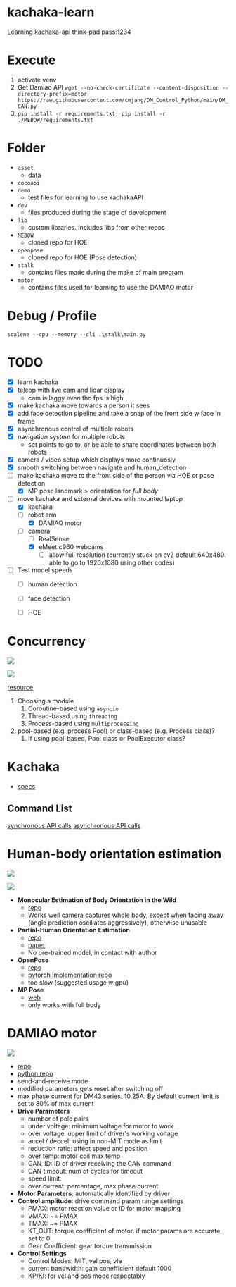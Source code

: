 # kachaka-learn

Learning kachaka-api
think-pad pass:1234

# Execute
1. activate venv
2. Get Damiao API `wget --no-check-certificate --content-disposition --directory-prefix=motor https://raw.githubusercontent.com/cmjang/DM_Control_Python/main/DM_CAN.py`
3. `pip install -r requirements.txt; pip install -r ./MEBOW/requirements.txt`

# Folder
- `asset`
  - data
- `cocoapi`
- `demo`
  - test files for learning to use kachakaAPI
- `dev`
  - files produced during the stage of development
- `lib`
  - custom libraries. Includes libs from other repos
- `MEBOW`
  - cloned repo for HOE
- `openpose`
  - cloned repo for HOE (Pose detection)
- `stalk`
  - contains files made during the make of main program
- `motor`
  - contains files used for learning to use the DAMIAO motor

# Debug / Profile
`scalene --cpu --memory --cli .\stalk\main.py`

# TODO
- [x] learn kachaka
- [x] teleop with live cam and lidar display
  - cam is laggy even tho fps is high
- [x] make kachaka move towards a person it sees
- [x] add face detection pipeline and take a snap of the front side w face in frame
- [x] asynchronous control of multiple robots
- [x] navigation system for multiple robots
  - set points to go to, or be able to share coordinates between both robots
- [x] camera / video setup which displays more continuosly
- [x] smooth switching between navigate and human_detection
- [ ] make kachaka move to the front side of the person via HOE or pose detection
  - [x] MP pose landmark > orientation for *full body*
- [ ] move kachaka and external devices with mounted laptop
  - [x] kachaka
  - [ ] robot arm
    - [x] DAMIAO motor
  - [ ] camera
    - [ ] RealSense
    - [x] eMeet c960 webcams
      - [ ] allow full resolution (currently stuck on cv2 default 640x480. able to go to 1920x1080 using other codes)
- [ ] Test model speeds
  - [ ] human detection
  - [ ] face detection
  - [ ] HOE


# Concurrency

![](asset/Python-Concurrency-API-Choice.png)

![](asset/Python-Concurrency-API-Decision-Tree.png)

[resource](https://superfastpython.com/python-concurrency-choose-api/#Problem_of_Pythons_Concurrency_APIs)

1. Choosing a module
   1. Coroutine-based using `asyncio`
   2. Thread-based using `threading`
   3. Process-based using `multiprocessing`
2. pool-based (e.g. process Pool) or class-based (e.g. Process class)?
   1. If using pool-based, Pool class or PoolExecutor class?

# Kachaka
- [specs](https://kachaka.life/technology/)

## Command List
[synchronous API calls](https://github.com/pf-robotics/kachaka-api/blob/main/docs/kachaka_api_client.ipynb)
[asynchronous API calls](https://github.com/pf-robotics/kachaka-api/blob/main/docs/kachaka_api_client_async.ipynb)


# Human-body orientation estimation

![](asset/demo.gif)

![](asset/demo1.JPG)

- **Monocular Estimation of Body Orientation in the Wild**
  - [repo](https://github.com/ChenyanWu/MEBOW)
  - Works well camera captures whole body, except when facing away (angle prediction oscillates aggressively), otherwise unusable
- **Partial-Human Orientation Estimation**
  - [repo](https://github.com/zhaojieting/Part_HOE)
  - [paper](https://arxiv.org/pdf/2404.14139)
  - No pre-trained model, in contact with author
- **OpenPose**
  - [repo](https://github.com/CMU-Perceptual-Computing-Lab/openpose/)
  - [pytorch implementation repo](https://github.com/Hzzone/pytorch-openpose?tab=readme-ov-file)
  - too slow (suggested usage w gpu)
- **MP Pose**
  - [web](https://ai.google.dev/edge/mediapipe/solutions/vision/pose_landmarker/python)
  - only works with full body

# DAMIAO motor

![](asset/damiao_setup.jpg)

- [repo](https://github.com/cmjang/DM_Motor_Control)
- [python repo](https://github.com/cmjang/DM_Control_Python/blob/main/DM_CAN.py)
- send-and-receive mode
- modified parameters gets reset after switching off
- max phase current for DM43 series: 10.25A. By default current limit is set to 80% of max current 
- **Drive Parameters**
  - number of pole pairs
  - under voltage: minimum voltage for motor to work
  - over voltage: upper limit of driver's working voltage
  - accel / deccel: using in non-MIT mode as limit
  - reduction ratio: affect speed and position
  - over temp: motor coil max temp
  - CAN_ID: ID of driver receiving the CAN command
  - CAN timeout: num of cycles for timeout
  - speed limit:
  - over current: percentage, max phase current
- **Motor Parameters**: automatically identified by driver
- **Control amplitude**: drive command param range settings
  - PMAX: motor reaction value or ID for motor mapping
  - VMAX: ~= PMAX
  - TMAX: ~= PMAX
  - KT_OUT: torque coefficient of motor. if motor params are accurate, set to 0
  - Gear Coefficient: gear torque transmission
- **Control Settings**
  - Control Modes: MIT, vel pos, vle
  - current bandwidth: gain conefficient default 1000
  - KP/KI: for vel and pos mode respectably 